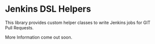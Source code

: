 # Jenkins DSL Helpers

This library provides custom helper classes to write Jenkins jobs for GIT Pull Requests.

More Information come out soon.
